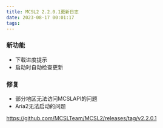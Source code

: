 ```yaml
---
title: MCSL2 2.2.0.1更新日志
date: 2023-08-17 00:01:17
tags:
---
```


### 新功能  
 - 下载进度提示
 - 启动时自动检查更新
### 修复  
 - 部分地区无法访问MCSLAPI的问题  
 - Aria2无法启动的问题  

https://github.com/MCSLTeam/MCSL2/releases/tag/v2.2.0.1
